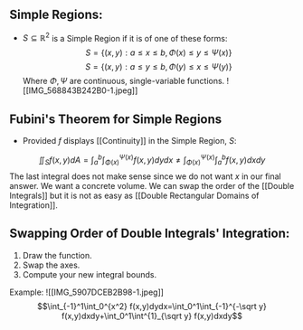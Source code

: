 ## Simple Regions:
- $S\subseteq\mathbb{R}^2$ is a Simple Region if it is of one of these forms:
$$S=\{(x,y):a\leq x\leq b, \Phi(x)\leq y\leq\Psi(x)\}$$
$$S=\{(x,y):a\leq y\leq b, \Phi(y)\leq x\leq\Psi(y)\}$$
Where $\Phi, \Psi$ are continuous, single-variable functions.
![[IMG_568843B242B0-1.jpeg]]
## Fubini's Theorem for Simple Regions
- Provided $f$ displays [[Continuity]] in the Simple Region, $S$:

$$\iint_{S} f(x,y)dA=\int_{a}^{b}\int_{\Phi(x)}^{\Psi(x)}f(x,y)dydx\neq\int_{\Phi(x)}^{\Psi(x)}\int_{a}^{b}f(x,y)dxdy$$
The last integral does not make sense since we do not want $x$ in our final answer. We want a concrete volume. We can swap the order of the [[Double Integrals]] but it is not as easy as [[Double Rectangular Domains of Integration]].

## Swapping Order of Double Integrals' Integration:
1. Draw the function.
2. Swap the axes.
3. Compute your new integral bounds.

Example:
![[IMG_5907DCEB2B98-1.jpeg]]
$$\int_{-1}^1\int_0^{x^2} f(x,y)dydx=\int_0^1\int_{-1}^{-\sqrt y} f(x,y)dxdy+\int_0^1\int^{1}_{\sqrt y} f(x,y)dxdy$$
